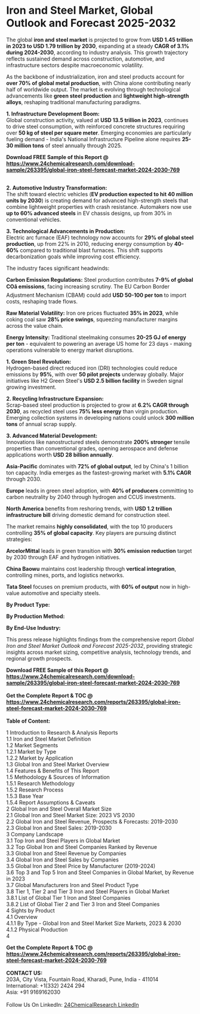 <h1>Iron and Steel Market, Global Outlook and Forecast 2025-2032</h1><p>The global <strong>iron and steel market</strong> is projected to grow from <strong>USD 1.45 trillion in 2023 to USD 1.79 trillion by 2030</strong>, expanding at a steady <strong>CAGR of 3.1% during 2024-2030</strong>, according to industry analysis. This growth trajectory reflects sustained demand across construction, automotive, and infrastructure sectors despite macroeconomic volatility.</p><p>As the backbone of industrialization, iron and steel products account for <strong>over 70% of global metal production</strong>, with China alone contributing nearly half of worldwide output. The market is evolving through technological advancements like <strong>green steel production</strong> and <strong>lightweight high-strength alloys</strong>, reshaping traditional manufacturing paradigms.</p><p><strong>1. Infrastructure Development Boom:</strong><br>
Global construction activity, valued at <strong>USD 13.5 trillion in 2023</strong>, continues to drive steel consumption, with reinforced concrete structures requiring over <strong>50 kg of steel per square meter</strong>. Emerging economies are particularly fueling demand - India's National Infrastructure Pipeline alone requires <strong>25-30 million tons</strong> of steel annually through 2025.</p><div><b>Download FREE Sample of this Report @ 
            <a href="https://www.24chemicalresearch.com/download-sample/263395/global-iron-steel-forecast-market-2024-2030-769">
            https://www.24chemicalresearch.com/download-sample/263395/global-iron-steel-forecast-market-2024-2030-769</a></b></div><br><p><strong>2. Automotive Industry Transformation:</strong><br>
The shift toward electric vehicles (<strong>EV production expected to hit 40 million units by 2030</strong>) is creating demand for advanced high-strength steels that combine lightweight properties with crash resistance. Automakers now use <strong>up to 60% advanced steels</strong> in EV chassis designs, up from 30% in conventional vehicles.</p><p><strong>3. Technological Advancements in Production:</strong><br>
Electric arc furnace (EAF) technology now accounts for <strong>29% of global steel production</strong>, up from 22% in 2010, reducing energy consumption by <strong>40-60%</strong> compared to traditional blast furnaces. This shift supports decarbonization goals while improving cost efficiency.</p><p>The industry faces significant headwinds:</p><p><strong>Carbon Emission Regulations:</strong> Steel production contributes <strong>7-9% of global COâ emissions</strong>, facing increasing scrutiny. The EU Carbon Border Adjustment Mechanism (CBAM) could add <strong>USD 50-100 per ton</strong> to import costs, reshaping trade flows.</p><p><strong>Raw Material Volatility:</strong> Iron ore prices fluctuated <strong>35% in 2023</strong>, while coking coal saw <strong>28% price swings</strong>, squeezing manufacturer margins across the value chain.</p><p><strong>Energy Intensity:</strong> Traditional steelmaking consumes <strong>20-25 GJ of energy per ton</strong> - equivalent to powering an average US home for 23 days - making operations vulnerable to energy market disruptions.</p><p><strong>1. Green Steel Revolution:</strong><br>
Hydrogen-based direct reduced iron (DRI) technologies could reduce emissions by <strong>95%</strong>, with over <strong>50 pilot projects</strong> underway globally. Major initiatives like H2 Green Steel's <strong>USD 2.5 billion facility</strong> in Sweden signal growing investment.</p><p><strong>2. Recycling Infrastructure Expansion:</strong><br>
Scrap-based steel production is projected to grow at <strong>6.2% CAGR through 2030</strong>, as recycled steel uses <strong>75% less energy</strong> than virgin production. Emerging collection systems in developing nations could unlock <strong>300 million tons</strong> of annual scrap supply.</p><p><strong>3. Advanced Material Development:</strong><br>
Innovations like nanostructured steels demonstrate <strong>200% stronger</strong> tensile properties than conventional grades, opening aerospace and defense applications worth <strong>USD 28 billion annually</strong>.</p><p><strong>Asia-Pacific</strong> dominates with <strong>72% of global output</strong>, led by China's 1 billion ton capacity. India emerges as the fastest-growing market with <strong>5.1% CAGR</strong> through 2030.</p><p><strong>Europe</strong> leads in green steel adoption, with <strong>40% of producers</strong> committing to carbon neutrality by 2040 through hydrogen and CCUS investments.</p><p><strong>North America</strong> benefits from reshoring trends, with <strong>USD 1.2 trillion infrastructure bill</strong> driving domestic demand for construction steel.</p><p>The market remains <strong>highly consolidated</strong>, with the top 10 producers controlling <strong>35% of global capacity</strong>. Key players are pursuing distinct strategies:</p><p><strong>ArcelorMittal</strong> leads in green transition with <strong>30% emission reduction</strong> target by 2030 through EAF and hydrogen initiatives.</p><p><strong>China Baowu</strong> maintains cost leadership through <strong>vertical integration</strong>, controlling mines, ports, and logistics networks.</p><p><strong>Tata Steel</strong> focuses on premium products, with <strong>60% of output</strong> now in high-value automotive and specialty steels.</p><p><strong>By Product Type:</strong></p><p><strong>By Production Method:</strong></p><p><strong>By End-Use Industry:</strong></p><p>This press release highlights findings from the comprehensive report <em>Global Iron and Steel Market Outlook and Forecast 2025-2032</em>, providing strategic insights across market sizing, competitive analysis, technology trends, and regional growth prospects.</p><div><b>Download FREE Sample of this Report @ 
            <a href="https://www.24chemicalresearch.com/download-sample/263395/global-iron-steel-forecast-market-2024-2030-769">
            https://www.24chemicalresearch.com/download-sample/263395/global-iron-steel-forecast-market-2024-2030-769</a></b></div><br><div><b>Get the Complete Report & TOC @ 
            <a href="https://www.24chemicalresearch.com/reports/263395/global-iron-steel-forecast-market-2024-2030-769">
            https://www.24chemicalresearch.com/reports/263395/global-iron-steel-forecast-market-2024-2030-769</a></b></div><br>
            <b>Table of Content:</b><p>1 Introduction to Research & Analysis Reports<br />
    1.1 Iron and Steel Market Definition<br />
    1.2 Market Segments<br />
        1.2.1 Market by Type<br />
        1.2.2 Market by Application<br />
    1.3 Global Iron and Steel Market Overview<br />
    1.4 Features & Benefits of This Report<br />
    1.5 Methodology & Sources of Information<br />
        1.5.1 Research Methodology<br />
        1.5.2 Research Process<br />
        1.5.3 Base Year<br />
        1.5.4 Report Assumptions & Caveats<br />
2 Global Iron and Steel Overall Market Size<br />
    2.1 Global Iron and Steel Market Size: 2023 VS 2030<br />
    2.2 Global Iron and Steel Revenue, Prospects & Forecasts: 2019-2030<br />
    2.3 Global Iron and Steel Sales: 2019-2030<br />
3 Company Landscape<br />
    3.1 Top Iron and Steel Players in Global Market<br />
    3.2 Top Global Iron and Steel Companies Ranked by Revenue<br />
    3.3 Global Iron and Steel Revenue by Companies<br />
    3.4 Global Iron and Steel Sales by Companies<br />
    3.5 Global Iron and Steel Price by Manufacturer (2019-2024)<br />
    3.6 Top 3 and Top 5 Iron and Steel Companies in Global Market, by Revenue in 2023<br />
    3.7 Global Manufacturers Iron and Steel Product Type<br />
    3.8 Tier 1, Tier 2 and Tier 3 Iron and Steel Players in Global Market<br />
        3.8.1 List of Global Tier 1 Iron and Steel Companies<br />
        3.8.2 List of Global Tier 2 and Tier 3 Iron and Steel Companies<br />
4 Sights by Product<br />
    4.1 Overview<br />
        4.1.1 By Type - Global Iron and Steel Market Size Markets, 2023 & 2030<br />
        4.1.2 Physical Production<br />
        4</p><div><b>Get the Complete Report & TOC @ 
            <a href="https://www.24chemicalresearch.com/reports/263395/global-iron-steel-forecast-market-2024-2030-769">
            https://www.24chemicalresearch.com/reports/263395/global-iron-steel-forecast-market-2024-2030-769</a></b></div><br><b>CONTACT US:</b><br>
            203A, City Vista, Fountain Road, Kharadi, Pune, India - 411014<br>
            International: +1(332) 2424 294<br>
            Asia: +91 9169162030 <br><br>
            Follow Us On LinkedIn: <a href="https://www.linkedin.com/company/24chemicalresearch/">24ChemicalResearch LinkedIn</a>